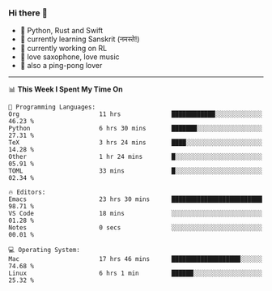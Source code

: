 ### Hi there 👋

- 📙 Python, Rust and Swift
- 🌱 currently learning Sanskrit (नमस्ते!)
- 🔭 currently working on RL
- 🎷 love saxophone, love music
- 🏓 also a ping-pong lover

<!--
**ZiqinGong/ZiqinGong** is a ✨ _special_ ✨ repository because its `README.md` (this file) appears on your GitHub profile.

Here are some ideas to get you started:

- 🔭 I’m currently working on ...
- 🌱 I’m currently learning ...
- 👯 I’m looking to collaborate on ...
- 🤔 I’m looking for help with ...
- 💬 Ask me about ...
- 📫 gongzq0301@sjtu.edu.cn
- 😄 Pronouns: ...
- ⚡ Fun fact: ...
-->

---

<!--START_SECTION:waka-->
📊 **This Week I Spent My Time On** 

```text
💬 Programming Languages: 
Org                      11 hrs              ████████████░░░░░░░░░░░░░   46.23 % 
Python                   6 hrs 30 mins       ███████░░░░░░░░░░░░░░░░░░   27.31 % 
TeX                      3 hrs 24 mins       ████░░░░░░░░░░░░░░░░░░░░░   14.28 % 
Other                    1 hr 24 mins        █░░░░░░░░░░░░░░░░░░░░░░░░   05.91 % 
TOML                     33 mins             █░░░░░░░░░░░░░░░░░░░░░░░░   02.34 % 

🔥 Editors: 
Emacs                    23 hrs 30 mins      █████████████████████████   98.71 % 
VS Code                  18 mins             ░░░░░░░░░░░░░░░░░░░░░░░░░   01.28 % 
Notes                    0 secs              ░░░░░░░░░░░░░░░░░░░░░░░░░   00.01 % 

💻 Operating System: 
Mac                      17 hrs 46 mins      ███████████████████░░░░░░   74.68 % 
Linux                    6 hrs 1 min         ██████░░░░░░░░░░░░░░░░░░░   25.32 % 
```


<!--END_SECTION:waka-->
